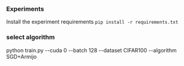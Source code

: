 ### Experiments

Install the experiment requirements `pip install -r requirements.txt`

### select algorithm
python train.py --cuda 0 --batch 128 --dataset CIFAR100 --algorithm SGD+Armijo 
